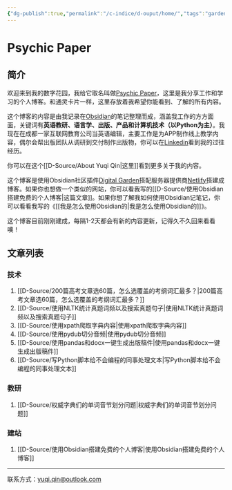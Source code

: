 ```yaml
---
{"dg-publish":true,"permalink":"/c-indice/d-ouput/home/","tags":"gardenEntry","dgHomeLink":true,"dgPassFrontmatter":false}
---
```


# Psychic Paper
## 简介
欢迎来到我的数字花园，我给它取名叫做[Psychic Paper](https://tardis.fandom.com/wiki/Psychic_paper)，这里是我分享工作和学习的个人博客。和通灵卡片一样，这里存放着我希望你能看到、了解的所有内容。

这个博客的内容是由我记录在[Obsidian](https://obsidian.md)的笔记整理而成，涵盖我工作的方方面面，关键词有**英语教研、语言学、出版、产品和计算机技术（以Python为主）**。我现在在成都一家互联网教育公司当英语编辑，主要工作是为APP制作线上教学内容，偶尔会帮出版团队从调研到交付制作出版物，你可以在[Linkedin](https://www.linkedin.com/in/yuqi-qin-13a5b5160/)看到我的过往经历。

你可以在这个[[D-Source/About Yuqi Qin|这里]]看到更多关于我的内容。

这个博客是使用Obsidian社区插件[Digital Garden](https://github.com/obsidianMkdocs/obsidian-github-publisher)搭配服务器提供商[Netlify](https://app.netlify.com/teams/yuqiqin-a/overview)搭建成博客。如果你也想做一个类似的网站，你可以看我写的[[D-Source/使用Obsidian搭建免费的个人博客|这篇文章]]。如果你想了解我如何使用Obsidian记笔记，你可以看看我写的《[[我是怎么使用Obsidian的|我是怎么使用Obsidian的]]》。

这个博客目前刚刚建成，每隔1-2天都会有新的内容更新，记得久不久回来看看噢！


## 文章列表
### 技术
1. [[D-Source/200篇高考文章选60篇，怎么选覆盖的考纲词汇最多？|200篇高考文章选60篇，怎么选覆盖的考纲词汇最多？]]
2. [[D-Source/使用NLTK统计真题词频以及搜索真题句子|使用NLTK统计真题词频以及搜索真题句子]]
3. [[D-Source/使用xpath爬取字典内容|使用xpath爬取字典内容]]
4. [[D-Source/使用pydub切分音频|使用pydub切分音频]]
5. [[D-Source/使用pandas和docx一键生成出版稿件|使用pandas和docx一键生成出版稿件]]
6. [[D-Source/写Python脚本给不会编程的同事处理文本|写Python脚本给不会编程的同事处理文本]]

### 教研
1. [[D-Source/权威字典们的单词音节划分问题|权威字典们的单词音节划分问题]]

###  建站
1. [[D-Source/使用Obsidian搭建免费的个人博客|使用Obsidian搭建免费的个人博客]]

--- 
联系方式：yuqi.qin@outlook.com